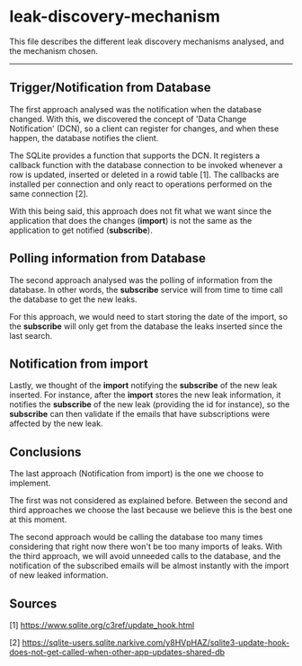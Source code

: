 # leak-discovery-mechanism

This file describes the different leak discovery mechanisms analysed, and the mechanism chosen.

---


## Trigger/Notification from Database

The first approach analysed was the notification when the database changed. With this, we discovered the concept of 'Data Change Notification' (DCN), so a client can register for changes, and when these happen, the database notifies the client.

The SQLite provides a function that supports the DCN. It registers a callback function with the database connection to be invoked whenever a row is updated, inserted or deleted in a rowid table [1]. 
The callbacks are installed per connection and only react to operations performed on the same connection [2].

With this being said, this approach does not fit what we want since the application that does the changes (**import**) is not the same as the application to get notified (**subscribe**). 


## Polling information from Database

The second approach analysed was the polling of information from the database. In other words, the **subscribe** service will from time to time call the database to get the new leaks.

For this approach, we would need to start storing the date of the import, so the **subscribe** will only get from the database the leaks inserted since the last search.


## Notification from import

Lastly, we thought of the **import** notifying the **subscribe** of the new leak inserted. For instance, after the **import** stores the new leak information, it notifies the **subscribe** of the new leak (providing the id for instance), so the **subscribe** can then validate if the emails that have subscriptions were affected by the new leak.


## Conclusions

The last approach (Notification from import) is the one we choose to implement.

The first was not considered as explained before. Between the second and third approaches we choose the last because we believe this is the best one at this moment. 

The second approach would be calling the database too many times considering that right now there won't be too many imports of leaks. With the third approach, we will avoid unneeded calls to the database, and the notification of the subscribed emails will be almost instantly with the import of new leaked information.

## Sources

[1] https://www.sqlite.org/c3ref/update_hook.html

[2] https://sqlite-users.sqlite.narkive.com/y8HVpHAZ/sqlite3-update-hook-does-not-get-called-when-other-app-updates-shared-db
